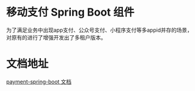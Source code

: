 # 移动支付 Spring Boot 组件 
为了满足业务中出现app支付、公众号支付、小程序支付等多appid并存的场景，对原有的进行了增强开发出了多租户版本。

# 文档地址

[payment-spring-boot 文档](https://notfound403.github.io/payment-spring-boot)
 